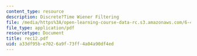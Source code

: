 ```yaml
---
content_type: resource
description: Discrete?Time Wiener Filtering
file: /media/https%3A/open-learning-course-data-rc.s3.amazonaws.com/6-432-stochastic-processes-detection-and-estimation-spring-2004/a33df95be7026a9f73ff4a04a90df4ed_rec12.pdf
file_type: application/pdf
resourcetype: Document
title: rec12.pdf
uid: a33df95b-e702-6a9f-73ff-4a04a90df4ed
---
```

